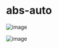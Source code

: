 # abs-auto

![image](https://user-images.githubusercontent.com/25479694/96425738-069cae00-1205-11eb-8207-410c717bc573.png)

![image](https://user-images.githubusercontent.com/25479694/96425849-23d17c80-1205-11eb-930e-82759d0c7555.png)
